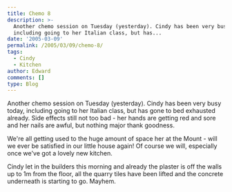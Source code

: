 ```yaml
---
title: Chemo 8
description: >-
  Another chemo session on Tuesday (yesterday). Cindy has been very busy today,
  including going to her Italian class, but has...
date: '2005-03-09'
permalink: /2005/03/09/chemo-8/
tags:
  - Cindy
  - Kitchen
author: Edward
comments: []
type: Blog
---
```


Another chemo session on Tuesday (yesterday). Cindy has been very busy
today, including going to her Italian class, but has gone to bed
exhausted already. Side effects still not too bad - her hands are
getting red and sore and her nails are awful, but nothing major thank
goodness.

We\'re all getting used to the huge amount of space her at the Mount -
will we ever be satisfied in our little house again! Of course we will,
especially once we\'ve got a lovely new kitchen.

Cindy let in the builders this morning and already the plaster is off
the walls up to 1m from the floor, all the quarry tiles have been lifted
and the concrete underneath is starting to go. Mayhem.

